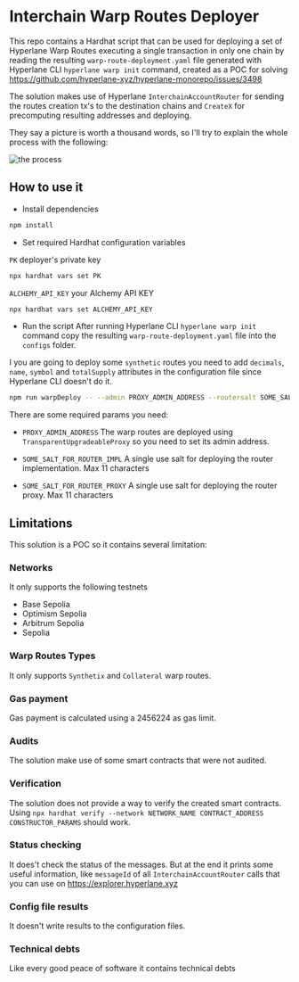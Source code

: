 # Interchain Warp Routes Deployer

This repo contains a Hardhat script that can be used for deploying a set of Hyperlane Warp Routes executing a single
transaction in only one chain by reading the resulting `warp-route-deployment.yaml` file generated with Hyperlane CLI
`hyperlane warp init` command, created as a POC for solving
https://github.com/hyperlane-xyz/hyperlane-monorepo/issues/3498

The solution makes use of Hyperlane `InterchainAccountRouter` for sending the routes creation tx's to the destination
chains and `CreateX` for precomputing resulting addresses and deploying.

They say a picture is worth a thousand words, so I'll try to explain the whole process with the following:

![the process](/imgs/interchain-warp-deploy.png)

## How to use it

-   Install dependencies

```bash
npm install
```

-   Set required Hardhat configuration variables

`PK` deployer's private key

```bash
npx hardhat vars set PK
```

`ALCHEMY_API_KEY` your Alchemy API KEY

```bash
npx hardhat vars set ALCHEMY_API_KEY
```

-   Run the script After running Hyperlane CLI `hyperlane warp init` command copy the resulting
    `warp-route-deployment.yaml` file into the `configs` folder.

I you are going to deploy some `synthetic` routes you need to add `decimals`, `name`, `symbol` and `totalSupply`
attributes in the configuration file since Hyperlane CLI doesn't do it.

```bash
npm run warpDeploy -- --admin PROXY_ADMIN_ADDRESS --routersalt SOME_SALT_FOR_ROUTER_IMPL --proxysalt SOME_SALT_FOR_ROUTER_PROXY
```

There are some required params you need:

-   `PROXY_ADMIN_ADDRESS` The warp routes are deployed using `TransparentUpgradeableProxy` so you need to set its admin
    address.

-   `SOME_SALT_FOR_ROUTER_IMPL` A single use salt for deploying the router implementation. Max 11 characters

-   `SOME_SALT_FOR_ROUTER_PROXY` A single use salt for deploying the router proxy. Max 11 characters

## Limitations

This solution is a POC so it contains several limitation:

### Networks

It only supports the following testnets

-   Base Sepolia
-   Optimism Sepolia
-   Arbitrum Sepolia
-   Sepolia

### Warp Routes Types

It only supports `Synthetix` and `Collateral` warp routes.

### Gas payment

Gas payment is calculated using a 2456224 as gas limit.

### Audits

The solution make use of some smart contracts that were not audited.

### Verification

The solution does not provide a way to verify the created smart contracts. Using
`npx hardhat verify --network NETWORK_NAME CONTRACT_ADDRESS CONSTRUCTOR_PARAMS` should work.

### Status checking

It does't check the status of the messages. But at the end it prints some useful information, like `messageId` of all
`InterchainAccountRouter` calls that you can use on https://explorer.hyperlane.xyz

### Config file results

It doesn't write results to the configuration files.

### Technical debts

Like every good peace of software it contains technical debts
